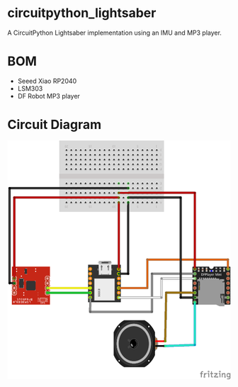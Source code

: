 # circuitpython_lightsaber
A CircuitPython Lightsaber implementation using an IMU and MP3 player.

# BOM
* Seeed Xiao RP2040
* LSM303
* DF Robot MP3 player

# Circuit Diagram
![Circuit Diagram](lightsaber_bb.png)

